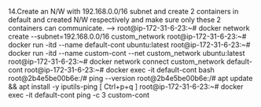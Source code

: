 14.Create an N/W with 192.168.0.0/16 subnet and create 2 containers in default and created N/W respectively and make sure only these 2 containers can communicate.
--> root@ip-172-31-6-23:~# docker network create --subnet=192.168.0.0/16 custom_network
    root@ip-172-31-6-23:~# docker run -itd --name default-cont ubuntu:latest
    root@ip-172-31-6-23:~# docker run -itd --name custom-cont --net custom_network ubuntu:latest
    root@ip-172-31-6-23:~# docker network connect custom_network default-cont
    root@ip-172-31-6-23:~# docker exec -it default-cont bash
     root@2b4e5be00b6e:/# ping --version
     root@2b4e5be00b6e:/# apt update && apt install -y iputils-ping
  [ Ctrl+p+q ]
    root@ip-172-31-6-23:~# docker exec -it default-cont ping -c 3 custom-cont
